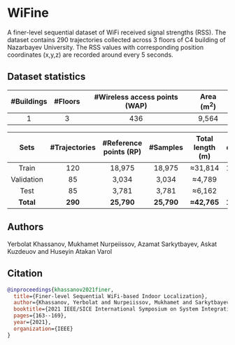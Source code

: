 # WiFine
A finer-level sequential dataset of WiFi received signal strengths (RSS).
The dataset contains 290 trajectories collected across 3 floors of C4 building of Nazarbayev University.
The RSS values with corresponding position coordinates (x,y,z) are recorded around every 5 seconds.

## Dataset statistics
| #Buildings  | #Floors   | #Wireless access points (WAP) | Area (m<sup>2</sup>)
|:-----------:|:---------:|:-----------------------------:|:--------:
| 1           | 3         | 436                           |9,564

| Sets      |#Trajectories  |#Reference points (RP)   |#Samples   |Total length (m) | Total duration (s)
|:---------:|:-------------:|:-----------------------:|:---------:|:---------------:|:---------:
|Train      |120            |18,975                   |18,975     |≈31,814          |112,321
|Validation |85             |3,034                    |3,034      |≈4,789           |17,280
|Test       |85             |3,781                    |3,781      |≈6,162           |22,116
|**Total**  |**290**        |**25,790**               |**25,790** |**≈42,765**      |**151,717**

## Authors
Yerbolat Khassanov, Mukhamet Nurpeiissov, Azamat Sarkytbayev, Askat Kuzdeuov and Huseyin Atakan Varol

## Citation

```bibtex
@inproceedings{khassanov2021finer,
  title={Finer-level Sequential WiFi-based Indoor Localization},
  author={Khassanov, Yerbolat and Nurpeiissov, Mukhamet and Sarkytbayev, Azamat and Kuzdeuov, Askat and Varol, Huseyin Atakan},
  booktitle={2021 IEEE/SICE International Symposium on System Integration (SII)},
  pages={163--169},
  year={2021},
  organization={IEEE}
}
```
